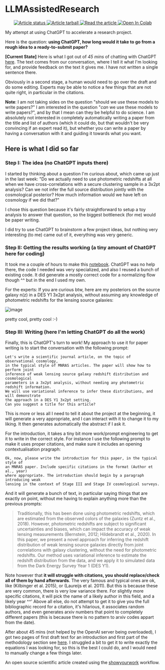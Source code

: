 # LLMAssistedResearch
<p align="center">
<a href="https://github.com/eiffl/LLMAssistedResearch/actions/workflows/build.yml">
<img src="https://github.com/eiffl/LLMAssistedResearch/actions/workflows/build.yml/badge.svg?branch=main" alt="Article status"/>
</a>
<a href="https://github.com/eiffl/LLMAssistedResearch/raw/main-pdf/arxiv.tar.gz">
<img src="https://img.shields.io/badge/article-tarball-blue.svg?style=flat" alt="Article tarball"/>
</a>
<a href="https://github.com/eiffl/LLMAssistedResearch/raw/main-pdf/ms.pdf">
<img src="https://img.shields.io/badge/article-pdf-blue.svg?style=flat" alt="Read the article"/>
</a>
<a href="https://colab.research.google.com/github/EiffL/LLMAssistedResearch/blob/main/notebooks/NzInference.ipynb" target="_blank"><img src="https://colab.research.google.com/assets/colab-badge.svg" alt="Open In Colab"/></a>
</p>

My attempt at using ChatGPT to accelerate a research project. 

Here is the question: **using ChatGPT, how long would it take to go from a rough idea to a ready-to-submit paper?**

**[Current State]** Here is what I got out of *45 mins* of chatting with ChatGPT [here](https://github.com/EiffL/LLMAssistedResearch/blob/main-pdf/ms.pdf). The text comes from our conversation, where I tell it what I'm looking for, and provide feedback on the text it gives me. I have not written a single sentence there.

Obviously in a second stage, a human would need to go over the draft and do some editing. Experts may be able to notice a few things that are not quite right, in particular in the citations. 

**Note**: I am not taking sides on the question "should we use these models to write papers?" I am interested in the question "*can* we use these models to write papers?", and by that I mean can they be helpful to do science. I am absolutely not interested in completely automatically writing a paper from the title and list of authors (which it could do, but that wouldn't be very convincing if an expert read it), but whether you can write a paper by having a conversation with it and guiding it towards what you want.

## Here is what I did so far

### Step I: The idea (no ChatGPT inputs there)
I started by thinking about a question I'm curious about, which came up just in the last week: "Do we actually need to use photometric redshifts at all when we have cross-correlations with a secure clustering sample in a 3x2pt analysis? Can we not infer the full source distribution jointly with the cosmological posterior? How much information would we have left on cosmology if we did that?" 

I chose this question because it's fairly straightforward to setup a toy analysis to answer that question, so the biggest bottleneck (for me) would be paper writing. 

I did try to use ChatGPT to brainstorm a few project ideas, but nothing very interesting (to me) came out of it, everything was very generic.

### Step II: Getting the results working (a tiny amount of ChatGPT here for coding)
It took me a couple of hours to make this [notebook](main/notebooks/NzInference.ipynb). ChatGPT was no help there, the code I needed was very specialized, and also I reused a bunch of existing code. It did generate a mostly correct code for a normalizing flow though ^^ but in the end I used my own. 

For the experts: If you are curious btw, here are my posteriors on the source galaxy n(z) in a DES Y1 3x2pt analysis, without assuming any knowledge of photometric redshifts for the lensing source galaxies: 

![image](https://user-images.githubusercontent.com/861591/206940145-5175eb90-d641-4918-a6b4-1c0ade2ac478.png)

pretty cool, pretty cool :-)

### Step III: Writing (here I'm letting ChatGPT do all the work)

Finally, this is ChatGPT's turn to work! My approach to use it for paper writing is to start the conversation with the following prompt:
```
Let's write a scientific journal article, on the topic of observational cosmology, 
in the typical style of MNRAS articles. The paper will show how to perform joint 
inference of weak lensing source galaxy redshift distribution and cosmological 
parameters in a 3x2pt analysis, without needing any photometric redshift information. 
We will use variational inference to infer these distributions, and will demonstrate 
the approach in a DES Y1 3x2pt setting. 
Can you suggest a title for this article?
```
This is more or less all I need to tell it about the project at the beginning, it will generate a very appropriate, and I can interact with it to change it to my liking. It then generates automatically the abstract if I ask it.

For the introduction, it takes a tiny bit more work/prompt engineering to get it to write in the correct style. For instance I use the following prompt to make it uses proper citations, and make sure it includes an opening contextualisation pragraph:

```
Ok, now, please write the introduction for this paper, in the typical style of 
an MNRAS paper. Include specific citations in the format (Author et al., year) 
where appropriate. The introduction should begin by a paragraph introducing weak 
lensing in the context of Stage III and Stage IV cosmological surveys.
```

And it will generate a bunch of text, in particular saying things that are exactly on point, without me having to explain anything more than the previous prompts:
>Traditionally, this has been done using photometric redshifts, which are estimated from the observed colors of the galaxies (Zuntz et al., 2018). However, photometric redshifts are subject to significant uncertainties and biases, which can impact the accuracy of weak lensing measurements (Bernstein, 2012; Hildebrandt et al., 2020). In this paper, we present a novel approach for inferring the redshift distribution of weak lensing source galaxies directly from joint correlations with galaxy clustering, without the need for photometric redshifts. Our method uses variational inference to estimate the redshift distribution from the data, and we apply it to simulated data from the Dark Energy Survey Year 1 (DES Y1).

Note however that **it will struggle with citations, you should replace/check all of them by hand afterwards**. The very famous and typical ones are ok, like (Kilbinger et al. 2015), or (Laureijs et al. 2011). But this is because these are very common, there is very low variance there. For slightly more specific citations, it will pick the name of a likely author in this field, and a likely year ^^' Above all else, do not attempt to get it to give you the full bibliographic record for a citation, it's hilarious, it associates random authors, and even generates arxiv numbers that point to completely different papers (this is because there is no pattern to arxiv codes appart from the date).


After about 45 mins (not helped by the OpenAI server being overloaded), I got two pages of first draft text for an introduction and first part of the methodology section see [here](https://github.com/EiffL/LLMAssistedResearch/blob/main-pdf/ms.pdf). I struggled a bit to get it to write exactly the equations I was looking for, so this is the best I could do, and I would need to manually change a few things later. 


An open source scientific article created using the [showyourwork](https://github.com/showyourwork/showyourwork) workflow.
